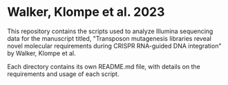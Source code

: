 # Walker, Klompe et al. 2023

This repository contains the scripts used to analyze Illumina sequencing data for the manuscript titled, "Transposon mutagenesis libraries reveal novel molecular requirements during CRISPR RNA-guided DNA integration" by Walker, Klompe et al.

Each directory contains its own README.md file, with details on the requirements and usage of each script. 
